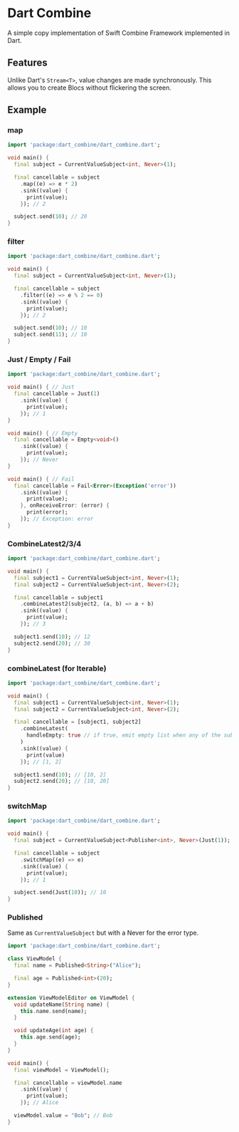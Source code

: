 # Dart Combine

A simple copy implementation of Swift Combine Framework implemented in Dart.

## Features

Unlike Dart's `Stream<T>`, value changes are made synchronously. This allows you to create Blocs without flickering the screen.

## Example

### map

```dart
import 'package:dart_combine/dart_combine.dart';

void main() {
  final subject = CurrentValueSubject<int, Never>(1);

  final cancellable = subject
    .map((e) => e * 2)
    .sink((value) {
      print(value);
    }); // 2

  subject.send(10); // 20
}
```

### filter

```dart
import 'package:dart_combine/dart_combine.dart';

void main() {
  final subject = CurrentValueSubject<int, Never>(1);

  final cancellable = subject
    .filter((e) => e % 2 == 0)
    .sink((value) {
      print(value);
    }); // 2

  subject.send(10); // 10
  subject.send(11); // 10
}
```

### Just / Empty / Fail

```dart
import 'package:dart_combine/dart_combine.dart';

void main() { // Just
  final cancellable = Just(1)
    .sink((value) {
      print(value);
    }); // 1
}

void main() { // Empty
  final cancellable = Empty<void>()
    .sink((value) {
      print(value);
    }); // Never
}

void main() { // Fail
  final cancellable = Fail<Error>(Exception('error'))
    .sink((value) {
      print(value);
    }, onReceiveError: (error) {
      print(error);
    }); // Exception: error
}
```

### CombineLatest2/3/4

```dart
import 'package:dart_combine/dart_combine.dart';

void main() {
  final subject1 = CurrentValueSubject<int, Never>(1);
  final subject2 = CurrentValueSubject<int, Never>(2);

  final cancellable = subject1
    .combineLatest2(subject2, (a, b) => a + b)
    .sink((value) {
      print(value);
    }); // 3

  subject1.send(10); // 12
  subject2.send(20); // 30
}
```

### combineLatest (for Iterable)

```dart 
import 'package:dart_combine/dart_combine.dart';

void main() {
  final subject1 = CurrentValueSubject<int, Never>(1);
  final subject2 = CurrentValueSubject<int, Never>(2);

  final cancellable = [subject1, subject2]
    .combineLatest(
      handleEmpty: true // if true, emit empty list when any of the subjects are empty
    )
    .sink((value) {
      print(value)
    }); // [1, 2]

  subject1.send(10); // [10, 2]
  subject2.send(20); // [10, 20]
}
```

### switchMap

```dart
import 'package:dart_combine/dart_combine.dart';

void main() {
  final subject = CurrentValueSubject<Publisher<int>, Never>(Just(1));

  final cancellable = subject
    .switchMap((e) => e)
    .sink((value) {
      print(value);
    }); // 1

  subject.send(Just(10)); // 10
}
```

### Published

Same as `CurrentValueSubject` but with a Never for the error type.

```dart
import 'package:dart_combine/dart_combine.dart';

class ViewModel {
  final name = Published<String>("Alice");

  final age = Published<int>(20);
}

extension ViewModelEditor on ViewModel {
  void updateName(String name) {
    this.name.send(name);
  }

  void updateAge(int age) {
    this.age.send(age);
  }
}

void main() {
  final viewModel = ViewModel();

  final cancellable = viewModel.name
    .sink((value) {
      print(value);
    }); // Alice

  viewModel.value = "Bob"; // Bob
}
```
